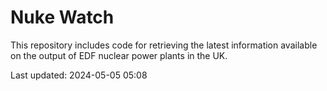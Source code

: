 # Nuke Watch

This repository includes code for retrieving the latest information available on the output of EDF nuclear power plants in the UK.

Last updated: 2024-05-05 05:08